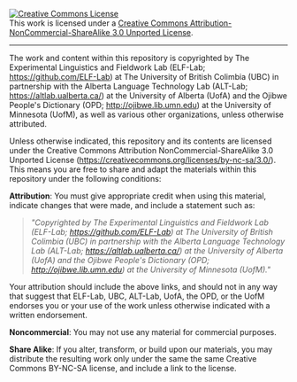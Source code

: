 <a rel="license" href="http://creativecommons.org/licenses/by-nc-sa/3.0/"><img alt="Creative Commons License" style="border-width:0" src="https://i.creativecommons.org/l/by-nc-sa/3.0/88x31.png" /></a><br />This work is licensed under a <a rel="license" href="http://creativecommons.org/licenses/by-nc-sa/3.0/">Creative Commons Attribution-NonCommercial-ShareAlike 3.0 Unported License</a>.

_____________________________

The work and content within this repository is copyrighted by The Experimental Linguistics and Fieldwork Lab (ELF-Lab; https://github.com/ELF-Lab) at The University of British Colimbia (UBC) in partnership with the Alberta Language Technology Lab (ALT-Lab; https://altlab.ualberta.ca/) at the University of Alberta (UofA) and the Ojibwe People's Dictionary (OPD; http://ojibwe.lib.umn.edu) at the University of Minnesota (UofM), as well as various other organizations, unless otherwise attributed.

Unless otherwise indicated, this repository and its contents are licensed under the Creative Commons Attribution NonCommercial-ShareAlike 3.0 Unported License (https://creativecommons.org/licenses/by-nc-sa/3.0/). This means you are free to share and adapt the materials within this repository under the following conditions:

**Attribution**: You must give appropriate credit when using this material, indicate changes that were made, and include a statement such as:

> *"Copyrighted by The Experimental Linguistics and Fieldwork Lab (ELF-Lab; https://github.com/ELF-Lab) at The University of British Colimbia (UBC) in partnership with the Alberta Language Technology Lab (ALT-Lab; https://altlab.ualberta.ca/) at the University of Alberta (UofA) and the Ojibwe People's Dictionary (OPD; http://ojibwe.lib.umn.edu) at the University of Minnesota (UofM)."* 

Your attribution should include the above links, and should not in any way that suggest that ELF-Lab, UBC, ALT-Lab, UofA, the OPD, or the UofM endorses you or your use of the work unless otherwise indicated with a written endorsement.

**Noncommercial**: You may not use any material for commercial purposes.

**Share Alike**: If you alter, transform, or build upon our materials, you may distribute the resulting work only under the same the same Creative Commons BY-NC-SA license, and include a link to the license.
